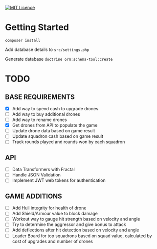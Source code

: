 [![MIT Licence](https://badges.frapsoft.com/os/mit/mit.svg?v=103)](https://opensource.org/licenses/mit-license.php)

# Getting Started
`composer install`

Add database details to `src/settings.php`

Generate database `doctrine orm:schema-tool:create`

# TODO

## BASE REQUIREMENTS

- [x] Add way to spend cash to upgrade drones
- [ ] Add way to buy additional drones
- [ ] Add way to rename drones
- [x] Get drones from API to populate the game
- [ ] Update drone data based on game result
- [ ] Update squadron cash based on game result
- [ ] Track rounds played and rounds won by each squadron

## API

- [ ] Data Transformers with Fractal
- [ ] Handle JSON Validation
- [ ] Implement JWT web tokens for authentication

## GAME ADDITIONS

- [ ] Add Hull integrity for health of drone
- [ ] Add Shield/Armour value to block damage
- [ ] Workout way to gauge hit strength based on velocity and angle
- [ ] Try to determine the aggressor and give bonus to attack
- [ ] Add deflections after hit detection based on velocity and angle
- [ ] Leader Board for top squadrons based on squad value, calculated by cost of upgrades and number of drones
